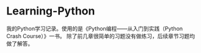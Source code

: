 # Learning-Python
我的Python学习记录。使用的是《Python编程——从入门到实践（Python Crash Course）》一书。
除了前几章很简单的习题没有做练习，后续章节习题均做了解答。

